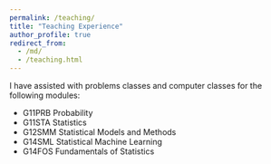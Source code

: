 ```yaml
---
permalink: /teaching/
title: "Teaching Experience"
author_profile: true
redirect_from: 
  - /md/
  - /teaching.html
---
```


I have assisted with problems classes and computer classes for the following modules:
* G11PRB Probability
* G11STA Statistics
* G12SMM Statistical Models and Methods
* G14SML Statistical Machine Learning
* G14FOS Fundamentals of Statistics
 
